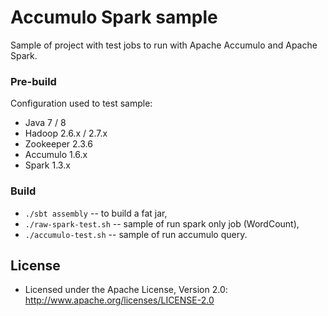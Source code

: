 # Accumulo Spark sample

Sample of project with test jobs to run with Apache Accumulo and Apache Spark.

### Pre-build

Configuration used to test sample:

* Java 7 / 8
* Hadoop 2.6.x / 2.7.x
* Zookeeper 2.3.6
* Accumulo 1.6.x
* Spark 1.3.x

### Build

* `./sbt assembly` -- to build a fat jar,
* `./raw-spark-test.sh` -- sample of run spark only job (WordCount),
* `./accumulo-test.sh` -- sample of run accumulo query.

## License

* Licensed under the Apache License, Version 2.0: http://www.apache.org/licenses/LICENSE-2.0
